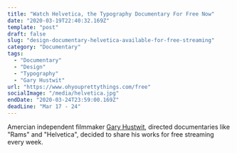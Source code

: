 ```yaml
---
title: "Watch Helvetica, the Typography Documentary For Free Now"
date: "2020-03-19T22:40:32.169Z"
template: "post"
draft: false
slug: "design-documentary-helvetica-available-for-free-streaming"
category: "Documentary"
tags:
  - "Documentary"
  - "Design"
  - "Typography"
  - "Gary Hustwit"
url: "https://www.ohyouprettythings.com/free"
socialImage: "/media/helvetica.jpg"
endDate: "2020-03-24T23:59:00.169Z"
deadLine: "Mar 17 - 24"
---
```


Amercian independent filmmaker [Gary Hustwit](https://www.ohyouprettythings.com/free), directed documentaries like "Rams" and "Helvetica", decided to share his works for free streaming every week.